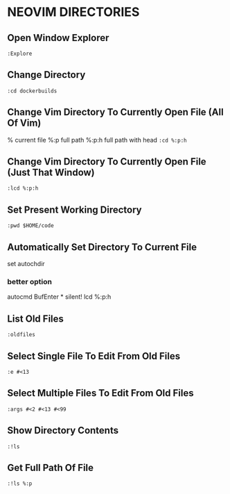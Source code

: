 # NEOVIM DIRECTORIES

## Open Window Explorer
`:Explore`

## Change Directory
`:cd dockerbuilds`

## Change Vim Directory To Currently Open File (All Of Vim)
% current file %:p full path %:p:h full path with head
`:cd %:p:h`

## Change Vim Directory To Currently Open File (Just That Window)
`:lcd %:p:h`

## Set Present Working Directory
`:pwd $HOME/code`

## Automatically Set Directory To Current File
set autochdir
### better option
autocmd BufEnter * silent! lcd %:p:h

## List Old Files
`:oldfiles`

## Select Single File To Edit From Old Files
`:e #<13`

## Select Multiple Files To Edit From Old Files
`:args #<2 #<13 #<99`

## Show Directory Contents
`:!ls`

## Get Full Path Of File
`:!ls %:p`

